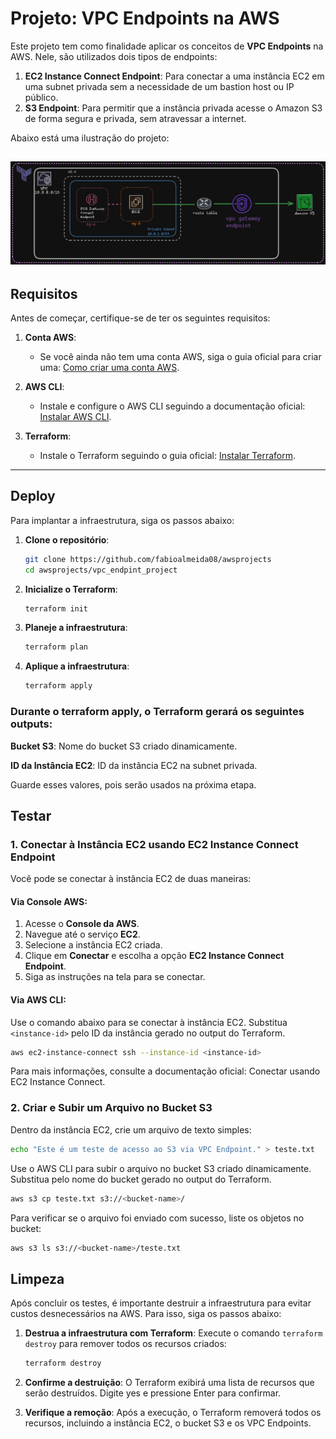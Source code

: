 # Projeto: VPC Endpoints na AWS

Este projeto tem como finalidade aplicar os conceitos de **VPC Endpoints** na AWS. Nele, são utilizados dois tipos de endpoints:
1. **EC2 Instance Connect Endpoint**: Para conectar a uma instância EC2 em uma subnet privada sem a necessidade de um bastion host ou IP público.
2. **S3 Endpoint**: Para permitir que a instância privada acesse o Amazon S3 de forma segura e privada, sem atravessar a internet.

Abaixo está uma ilustração do projeto:

![Diagrama do Projeto](./vpc_endpoints.png) 
---

## Requisitos

Antes de começar, certifique-se de ter os seguintes requisitos:

1. **Conta AWS**:
   - Se você ainda não tem uma conta AWS, siga o guia oficial para criar uma: [Como criar uma conta AWS](https://aws.amazon.com/pt/premiumsupport/knowledge-center/create-and-activate-aws-account/).

2. **AWS CLI**:
   - Instale e configure o AWS CLI seguindo a documentação oficial: [Instalar AWS CLI](https://docs.aws.amazon.com/cli/latest/userguide/install-cliv2.html).

3. **Terraform**:
   - Instale o Terraform seguindo o guia oficial: [Instalar Terraform](https://learn.hashicorp.com/tutorials/terraform/install-cli).

---

## Deploy

Para implantar a infraestrutura, siga os passos abaixo:

1. **Clone o repositório**:
    ```bash
    git clone https://github.com/fabioalmeida08/awsprojects
    cd awsprojects/vpc_endpint_project 
    ```
2.  **Inicialize o Terraform**:
    ```bash
    terraform init
    ```

3.  **Planeje a infraestrutura**:
    ```bash
    terraform plan
    ```
4.  **Aplique a infraestrutura**:
    ```bash
    terraform apply
    ```    

### Durante o terraform apply, o Terraform gerará os seguintes outputs:

**Bucket S3**: Nome do bucket S3 criado dinamicamente.

**ID da Instância EC2**: ID da instância EC2 na subnet privada.

Guarde esses valores, pois serão usados na próxima etapa.

## Testar

### 1. Conectar à Instância EC2 usando EC2 Instance Connect Endpoint

Você pode se conectar à instância EC2 de duas maneiras:

#### Via Console AWS:
1. Acesse o **Console da AWS**.
2. Navegue até o serviço **EC2**.
3. Selecione a instância EC2 criada.
4. Clique em **Conectar** e escolha a opção **EC2 Instance Connect Endpoint**.
5. Siga as instruções na tela para se conectar.

#### Via AWS CLI:
Use o comando abaixo para se conectar à instância EC2. Substitua `<instance-id>` pelo ID da instância gerado no output do Terraform.

```bash
aws ec2-instance-connect ssh --instance-id <instance-id>
```

Para mais informações, consulte a documentação oficial: Conectar usando EC2 Instance Connect.

### 2. Criar e Subir um Arquivo no Bucket S3
Dentro da instância EC2, crie um arquivo de texto simples:

```bash
echo "Este é um teste de acesso ao S3 via VPC Endpoint." > teste.txt
```
Use o AWS CLI para subir o arquivo no bucket S3 criado dinamicamente. Substitua <bucket-name> pelo nome do bucket gerado no output do Terraform.

```bash
aws s3 cp teste.txt s3://<bucket-name>/
```
Para verificar se o arquivo foi enviado com sucesso, liste os objetos no bucket:

```bash
aws s3 ls s3://<bucket-name>/teste.txt
```

## Limpeza

Após concluir os testes, é importante destruir a infraestrutura para evitar custos desnecessários na AWS. Para isso, siga os passos abaixo:

1. **Destrua a infraestrutura com Terraform**:
   Execute o comando `terraform destroy` para remover todos os recursos criados:

   ```bash
   terraform destroy
   ```
2. **Confirme a destruição**:
    O Terraform exibirá uma lista de recursos que serão destruídos. Digite yes e pressione Enter para confirmar.

3. **Verifique a remoção**:
    Após a execução, o Terraform removerá todos os recursos, incluindo a instância EC2, o bucket S3 e os VPC Endpoints.

